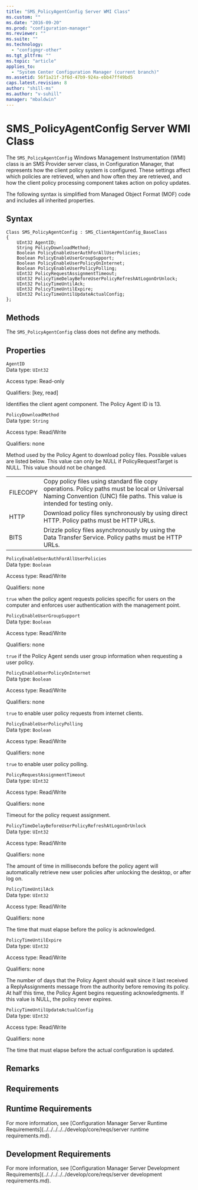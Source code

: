 ```yaml
---
title: "SMS_PolicyAgentConfig Server WMI Class"
ms.custom: ""
ms.date: "2016-09-20"
ms.prod: "configuration-manager"
ms.reviewer: ""
ms.suite: ""
ms.technology: 
  - "configmgr-other"
ms.tgt_pltfrm: ""
ms.topic: "article"
applies_to: 
  - "System Center Configuration Manager (current branch)"
ms.assetid: 56f1a21f-3f6d-47b9-924a-ebb47ff49bd5
caps.latest.revision: 8
author: "shill-ms"
ms.author: "v-suhill"
manager: "mbaldwin"
---
```

# SMS_PolicyAgentConfig Server WMI Class
The `SMS_PolicyAgentConfig` Windows Management Instrumentation (WMI) class is an SMS Provider server class, in Configuration Manager, that represents how the client policy system is configured. These settings affect which policies are retrieved, when and how often they are retrieved, and how the client policy processing component takes action on policy updates.  
  
 The following syntax is simplified from Managed Object Format (MOF) code and includes all inherited properties.  
  
## Syntax  
  
```  
Class SMS_PolicyAgentConfig : SMS_ClientAgentConfig_BaseClass  
{  
    UInt32 AgentID;  
    String PolicyDownloadMethod;  
    Boolean PolicyEnableUserAuthForAllUserPolicies;  
    Boolean PolicyEnableUserGroupSupport;  
    Boolean PolicyEnableUserPolicyOnInternet;  
    Boolean PolicyEnableUserPolicyPolling;  
    UInt32 PolicyRequestAssignmentTimeout;  
    UInt32 PolicyTimeDelayBeforeUserPolicyRefreshAtLogonOrUnlock;  
    UInt32 PolicyTimeUntilAck;  
    UInt32 PolicyTimeUntilExpire;  
    UInt32 PolicyTimeUntilUpdateActualConfig;  
};  
```  
  
## Methods  
 The `SMS_PolicyAgentConfig` class does not define any methods.  
  
## Properties  
 `AgentID`  
 Data type: `UInt32`  
  
 Access type: Read-only  
  
 Qualifiers: [key, read]  
  
 Identifies the client agent component. The Policy Agent ID is 13.  
  
 `PolicyDownloadMethod`  
 Data type: `String`  
  
 Access type: Read/Write  
  
 Qualifiers: none  
  
 Method used by the Policy Agent to download policy files. Possible values are listed below. This value can only be NULL if PolicyRequestTarget is NULL. This value should not be changed.  
  
|||  
|-|-|  
|FILECOPY|Copy policy files using standard file copy operations. Policy paths must be local or Universal Naming Convention (UNC) file paths. This value is intended for testing only.|  
|HTTP|Download policy files synchronously by using direct HTTP. Policy paths must be HTTP URLs.|  
|BITS|Drizzle policy files asynchronously by using the Data Transfer Service. Policy paths must be HTTP URLs.|  
  
 `PolicyEnableUserAuthForAllUserPolicies`  
 Data type: `Boolean`  
  
 Access type: Read/Write  
  
 Qualifiers: none  
  
 `true` when the policy agent requests policies specific for users on the computer and enforces user authentication with the management point.  
  
 `PolicyEnableUserGroupSupport`  
 Data type: `Boolean`  
  
 Access type: Read/Write  
  
 Qualifiers: none  
  
 `true` if the Policy Agent sends user group information when requesting a user policy.  
  
 `PolicyEnableUserPolicyOnInternet`  
 Data type: `Boolean`  
  
 Access type: Read/Write  
  
 Qualifiers: none  
  
 `true` to enable user policy requests from internet clients.  
  
 `PolicyEnableUserPolicyPolling`  
 Data type: `Boolean`  
  
 Access type: Read/Write  
  
 Qualifiers: none  
  
 `true` to enable user policy polling.  
  
 `PolicyRequestAssignmentTimeout`  
 Data type: `UInt32`  
  
 Access type: Read/Write  
  
 Qualifiers: none  
  
 Timeout for the policy request assignment.  
  
 `PolicyTimeDelayBeforeUserPolicyRefreshAtLogonOrUnlock`  
 Data type: `UInt32`  
  
 Access type: Read/Write  
  
 Qualifiers: none  
  
 The amount of time in milliseconds before the policy agent will automatically retrieve new user policies after unlocking the desktop, or after log on.  
  
 `PolicyTimeUntilAck`  
 Data type: `UInt32`  
  
 Access type: Read/Write  
  
 Qualifiers: none  
  
 The time that must elapse before the policy is acknowledged.  
  
 `PolicyTimeUntilExpire`  
 Data type: `UInt32`  
  
 Access type: Read/Write  
  
 Qualifiers: none  
  
 The number of days that the Policy Agent should wait since it last received a ReplyAssignments message from the authority before removing its policy. At half this time, the Policy Agent begins requesting acknowledgments. If this value is NULL, the policy never expires.  
  
 `PolicyTimeUntilUpdateActualConfig`  
 Data type: `UInt32`  
  
 Access type: Read/Write  
  
 Qualifiers: none  
  
 The time that must elapse before the actual configuration is updated.  
  
## Remarks  
  
## Requirements  
  
## Runtime Requirements  
 For more information, see [Configuration Manager Server Runtime Requirements](../../../../../develop/core/reqs/server runtime requirements.md).  
  
## Development Requirements  
 For more information, see [Configuration Manager Server Development Requirements](../../../../../develop/core/reqs/server development requirements.md).